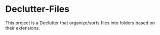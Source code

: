 # Declutter-Files

This project is a Declutter that organize/sorts files into folders based on their extensions.
